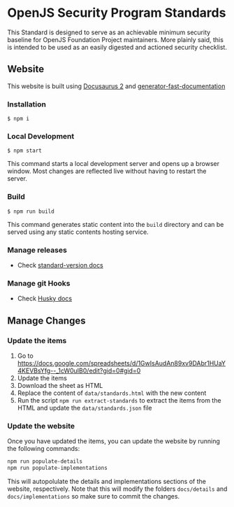 # OpenJS Security Program Standards

This Standard is designed to serve as an achievable minimum security baseline for OpenJS Foundation Project maintainers. More plainly said, this is intended to be used as an easily digested and actioned security checklist.

## Website

This website is built using [Docusaurus 2](https://docusaurus.io/) and [generator-fast-documentation](https://github.com/UlisesGascon/generator-fast-documentation)

### Installation

```
$ npm i
```

### Local Development

```
$ npm start
```

This command starts a local development server and opens up a browser window. Most changes are reflected live without having to restart the server.

### Build

```
$ npm run build
```

This command generates static content into the `build` directory and can be served using any static contents hosting service.

### Manage releases

- Check [standard-version docs](https://github.com/conventional-changelog/standard-version)

### Manage git Hooks

- Check [Husky docs](https://github.com/typicode/husky)

## Manage Changes


### Update the items

1. Go to https://docs.google.com/spreadsheets/d/1GwIsAudAn89xv9DAbr1HUaY4KEVBsYfg--_1cW0uIB0/edit?gid=0#gid=0
2. Update the items
3. Download the sheet as HTML
4. Replace the content of `data/standards.html` with the new content
5. Run the script `npm run extract-standards` to extract the items from the HTML and update the `data/standards.json` file

### Update the website

Once you have updated the items, you can update the website by running the following commands:

```bash
npm run populate-details
npm run populate-implementations
```

This will autopolulate the details and implementations sections of the website, respectively. Note that this will modify the folders `docs/details` and `docs/implementations` so make sure to commit the changes.

